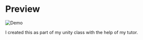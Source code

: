 # Preview

![Demo](https://raw.githubusercontent.com/AlexanderPfeifer/WorldGeneration/main/WorldGeneration.gif)

I created this as part of my unity class with the help of my tutor.

